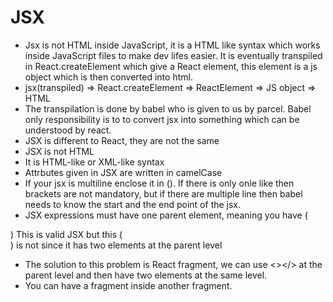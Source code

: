 # JSX

- Jsx is not HTML inside JavaScript, it is a HTML like syntax which works inside JavaScript files to make dev lifes easier. It is eventually transpiled in React.createElement which give a React element, this element is a js object which is then converted into html.
- jsx(transpiled) => React.createElement => ReactElement => JS object => HTML
- The transpilation is done by babel who is given to us by parcel. Babel only responsibility is to to convert jsx into something which can be understood by react.
- JSX is different to React, they are not the same
- JSX is not HTML
- It is HTML-like or XML-like syntax
- Attrbutes given in JSX are written in camelCase
- If your jsx is multiline enclose it in (). If there is only onle like then brackets are not mandatory, but if there are multiple line then babel needs to know the start and the end point of the jsx.
- JSX expressions must have one parent element, meaning you have
(<div>
<div>
<p></p>
</div>
</div>)
This is valid JSX but this
(<div></div>
<div></div>)
is not since it has two elements at the parent level

- The solution to this problem is React fragment, we can use <></> at the parent level and then have two elements at the same level.
- You can have a fragment inside another fragment.
